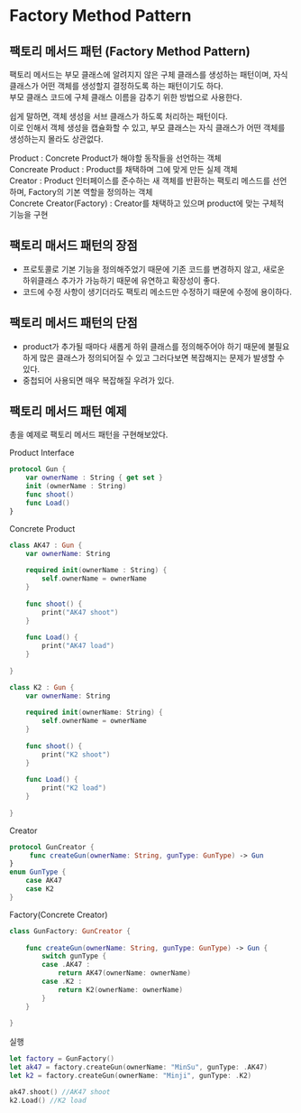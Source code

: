 # Factory Method Pattern

## 팩토리 메서드 패턴 (Factory Method Pattern)
 팩토리 메서드는 부모 클래스에 알려지지 않은 구체 클래스를 생성하는 패턴이며, 자식클래스가 어떤 객체를 생성할지 결정하도록 하는 패턴이기도 하다.   
부모 클래스 코드에 구체 클래스 이름을 감추기 위한 방법으로 사용한다.   
   
쉽게 말하면, 객체 생성을 서브 클래스가 하도록 처리하는 패턴이다.   
이로 인해서 객체 생성을 캡슐화할 수 있고, 부모 클래스는 자식 클래스가 어떤 객체를 생성하는지 몰라도 상관없다.   
   
Product : Concrete Product가 해야할 동작들을 선언하는 객체   
Concreate Product : Product를 채택하며 그에 맞게 만든 실제 객체   
Creator : Product 인터페이스를 준수하는 새 객체를 반환하는 팩토리 메스드를 선언하며, Factory의 기본 역할을 정의하는 객체   
Concrete Creator(Factory) : Creator를 채택하고 있으며 product에 맞는 구체적 기능을 구현   
   
## 팩토리 매서드 패턴의 장점
- 프로토콜로 기본 기능을 정의해주었기 때문에 기존 코드를 변경하지 않고, 새로운 하위클래스 추가가 가능하기 때문에 유연하고 확장성이 좋다.
- 코드에 수정 사항이 생기더라도 팩토리 메소드만 수정하기 때문에 수정에 용이하다.
   
## 팩토리 메서드 패턴의 단점
- product가 추가될 때마다 새롭게 하위 클래스를 정의해주어야 하기 때문에 불필요하게 많은 클래스가 정의되어질 수 있고 그러다보면 복잡해지는 문제가 발생할 수 있다.
- 중첩되어 사용되면 매우 복잡해질 우려가 있다.
   
## 팩토리 메서드 패턴 예제
총을 예제로 팩토리 메서드 패턴을 구현해보았다.
   
Product Interface
``` swift
protocol Gun {
    var ownerName : String { get set }
    init (ownerName : String)
    func shoot()
    func Load()
}
```
   
Concrete Product
``` swift
class AK47 : Gun {
    var ownerName: String
    
    required init(ownerName : String) {
        self.ownerName = ownerName
    }
    
    func shoot() {
        print("AK47 shoot")
    }
    
    func Load() {
        print("AK47 load")
    }
    
}

class K2 : Gun {
    var ownerName: String
    
    required init(ownerName: String) {
        self.ownerName = ownerName
    }
    
    func shoot() {
        print("K2 shoot")
    }
    
    func Load() {
        print("K2 load")
    }
    
}
```
   
Creator
``` swift
protocol GunCreator {
     func createGun(ownerName: String, gunType: GunType) -> Gun
}
enum GunType {
    case AK47
    case K2
}
```

Factory(Concrete Creator)
``` swift
class GunFactory: GunCreator {
    
    func createGun(ownerName: String, gunType: GunType) -> Gun {
        switch gunType {
        case .AK47 :
            return AK47(ownerName: ownerName)
        case .K2 :
            return K2(ownerName: ownerName)
        }
    }
    
}
```

실행
``` swift
let factory = GunFactory()
let ak47 = factory.createGun(ownerName: "MinSu", gunType: .AK47)
let k2 = factory.createGun(ownerName: "Minji", gunType: .K2)

ak47.shoot() //AK47 shoot
k2.Load() //K2 load
```
